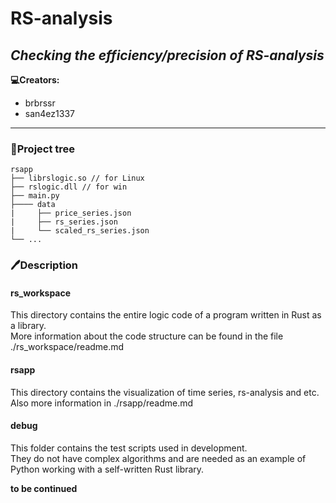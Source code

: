 # RS-analysis
***Checking the efficiency/precision of RS-analysis***
--
**💻Creators:**
- brbrssr
- san4ez1337
----
### 🌲Project tree
```
rsapp
├── librslogic.so // for Linux
├── rslogic.dll // for win
├── main.py
├──── data
|     ├── price_series.json
|     ├── rs_series.json
|     └── scaled_rs_series.json
└── ...
```
### 🖊️Description  
#### rs_workspace
This directory contains the entire logic code of a program written in Rust as a library.  
More information about the code structure can be found in the file ./rs_workspace/readme.md  

#### rsapp
This directory contains the visualization of time series, rs-analysis and etc.   
Also more information in ./rsapp/readme.md  
#### debug 
This folder contains the test scripts used in development.   
They do not have complex algorithms and are needed as an example of Python working with a self-written Rust library.

**to be continued**
